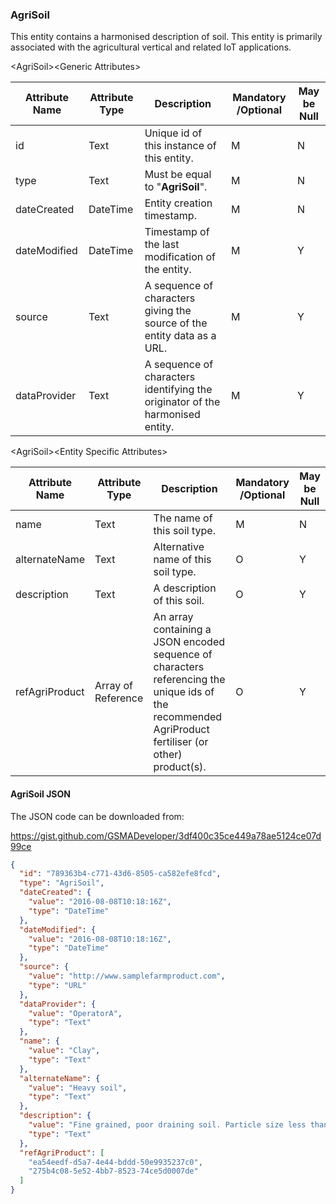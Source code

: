 ### AgriSoil

This entity contains a harmonised description of soil. This entity is primarily associated with the agricultural vertical and related IoT applications.

&lt;AgriSoil&gt;&lt;Generic Attributes&gt;

| Attribute Name | Attribute Type | Description                                                                   | Mandatory /Optional | May be Null |
|----------------|----------------|-------------------------------------------------------------------------------|--------------------|-------------|
| id             | Text           | Unique id of this instance of this entity.                                    | M                  | N           |
| type           | Text           | Must be equal to "**AgriSoil**".                                              | M                  | N           |
| dateCreated    | DateTime       | Entity creation timestamp.                                                    | M                  | N           |
| dateModified   | DateTime       | Timestamp of the last modification of the entity.                             | M                  | Y           |
| source         | Text           | A sequence of characters giving the source of the entity data as a URL.       | M                  | Y           |
| dataProvider   | Text           | A sequence of characters identifying the originator of the harmonised entity. | M                  | Y           |

&lt;AgriSoil&gt;&lt;Entity Specific Attributes&gt;

| Attribute Name | Attribute Type     | Description                                                                                                                                           | Mandatory /Optional | May be Null |
|----------------|--------------------|-------------------------------------------------------------------------------------------------------------------------------------------------------|--------------------|-------------|
| name           | Text               | The name of this soil type.                                                                                                                           | M                  | N           |
| alternateName  | Text               | Alternative name of this soil type.                                                                                                                   | O                  | Y           |
| description    | Text               | A description of this soil.                                                                                                                           | O                  | Y           |
| refAgriProduct | Array of Reference | An array containing a JSON encoded sequence of characters referencing the unique ids of the recommended AgriProduct fertiliser (or other) product(s). | O                  | Y           |

#### AgriSoil JSON

The JSON code can be downloaded from:

<https://gist.github.com/GSMADeveloper/3df400c35ce449a78ae5124ce07d99ce>
```json
{
  "id": "789363b4-c771-43d6-8505-ca582efe8fcd",
  "type": "AgriSoil",
  "dateCreated": {
    "value": "2016-08-08T10:18:16Z",
    "type": "DateTime"
  },
  "dateModified": {
    "value": "2016-08-08T10:18:16Z",
    "type": "DateTime"
  },
  "source": {
    "value": "http://www.samplefarmproduct.com",
    "type": "URL"
  },
  "dataProvider": {
    "value": "OperatorA",
    "type": "Text"
  },
  "name": {
    "value": "Clay",
    "type": "Text"
  },
  "alternateName": {
    "value": "Heavy soil",
    "type": "Text"
  },
  "description": {
    "value": "Fine grained, poor draining soil. Particle size less than 0.002mm",
    "type": "Text"
  },
  "refAgriProduct": [
    "ea54eedf-d5a7-4e44-bddd-50e9935237c0",
    "275b4c08-5e52-4bb7-8523-74ce5d0007de"
  ]
}
```
